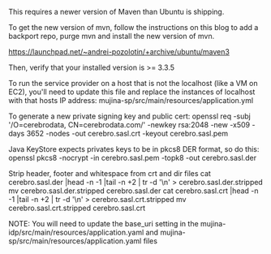 This requires a newer version of Maven than Ubuntu is shipping.

To get the new version of mvn, follow the instructions on this blog
to add a backport repo, purge mvn and install the new version of mvn.

https://launchpad.net/~andrei-pozolotin/+archive/ubuntu/maven3

Then, verify that your installed version is >= 3.3.5

To run the service provider on a host that is not the localhost
(like a VM on EC2), you'll need to update this file and
replace the instances of localhost with that hosts IP address:
mujina-sp/src/main/resources/application.yml

To generate a new private signing key and public cert:
openssl req -subj '/O=cerebrodata, CN=cerebrodata.com/' -newkey rsa:2048 -new -x509 -days 3652 -nodes -out cerebro.sasl.crt -keyout cerebro.sasl.pem

Java KeyStore expects privates keys to be in pkcs8 DER format, so do this:
openssl pkcs8 -nocrypt  -in cerebro.sasl.pem -topk8 -out cerebro.sasl.der

Strip header, footer and whitespace from crt and dir files
cat cerebro.sasl.der |head -n -1 |tail -n +2 | tr -d '\n' > cerebro.sasl.der.stripped
mv cerebro.sasl.der.stripped cerebro.sasl.der
cat cerebro.sasl.crt |head -n -1 |tail -n +2 | tr -d '\n' > cerebro.sasl.crt.stripped
mv cerebro.sasl.crt.stripped cerebro.sasl.crt


NOTE: You will need to update the base_uri setting in the mujina-idp/src/main/resources/application.yaml 
and mujina-sp/src/main/resources/application.yaml files
